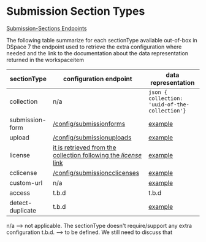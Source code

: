 # Submission Section Types
[Submission-Sections Endpoints](submissionsections.md)

The following table summarize for each sectionType available out-of-box in DSpace 7 the endpoint used to retrieve the extra configuration where needed and the link to the documentation about the data representation returned in the workspaceitem

sectionType | configuration endpoint | data representation
------------ | ------------- | -------------
collection | n/a | ```json { collection: 'uuid-of-the-collection'}```
submission-form | [/config/submissionforms](submissionforms.md) | [example](workspaceitem-data-metadata.md)
upload | [/config/submissionuploads](submissionuploads.md) | [example](workspaceitem-data-upload.md)
license | [it is retrieved from the collection following the *license* link](collections.md#License) | [example](workspaceitem-data-license.md)
cclicense | [/config/submissioncclicenses](submissioncclicenses.md) | [example](workspaceitem-data-cclicense.md)
custom-url | n/a | [example](workspaceitem-data-custom-url.md)
access | t.b.d | t.b.d
detect-duplicate|t.b.d | [example](workspaceitem-data-detect-duplicate.md)

n/a --> not applicable. The sectionType doesn't require/support any extra configuration
t.b.d. --> to be defined. We still need to discuss that

